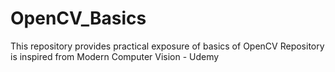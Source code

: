 # OpenCV_Basics
This repository provides practical exposure of basics of OpenCV
Repository is inspired from Modern Computer Vision - Udemy
